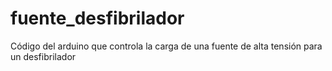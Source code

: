 # fuente_desfibrilador
Código del arduino que controla la carga de una fuente de alta tensión para un desfibrilador
